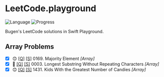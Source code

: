 # LeetCode.playground
![Language](https://img.shields.io/badge/Language-Swift%205.2-orange.svg)
![Progress](https://img.shields.io/badge/Progress-42%20%2F%201322%20=%203.18%25-orange.svg)

Bugen's LeetCode solutions in Swift Playground.
## Array Problems
- [X] 😊 [[Q]](https://leetcode.com/problems/majority-element/) [[S]](<./LeetCode.playground/Pages/169-Majority%20Element.xcplaygroundpage/Contents.swift>) 0169. Majority Element *[Array]*
- [X] 🤨 [[Q]](https://leetcode.com/problems/longest-substring-without-repeating-characters/) [[S]](<./LeetCode.playground/Pages/3-Longest%20Substring%20Without%20Repeating%20Characters.xcplaygroundpage/Contents.swift>) 0003. Longest Substring Without Repeating Characters *[Array]*
- [X] 😊 [[Q]](https://leetcode.com/problems/kids-with-the-greatest-number-of-candies/) [[S]](<./LeetCode.playground/Pages/1431-Kids%20With%20the%20Greatest%20Number%20of%20Candies.xcplaygroundpage/Contents.swift>) 1431. Kids With the Greatest Number of Candies *[Array]*

